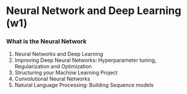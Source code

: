 # Neural Network and Deep Learning (w1)

### What is the Neural Network
1. Neural Networks and Deep Learning
2. Improving Deep Neural Networks: 
   Hyperparameter tuning, Regularization and Optimization
3. Structuring your Machine Learning Project
4. Convolutional Neural Networks
5. Natural Language Processing:
   Building Sequence models


